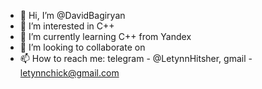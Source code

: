 - 👋 Hi, I’m @DavidBagiryan
- 👀 I’m interested in C++
- 🌱 I’m currently learning C++ from Yandex
- 💞️ I’m looking to collaborate on
- 📫 How to reach me: telegram - @LetynnHitsher, gmail - letynnchick@gmail.com

<!---
DavidBagiryan/DavidBagiryan is a ✨ special ✨ repository because its `README.md` (this file) appears on your GitHub profile.
You can click the Preview link to take a look at your changes.
--->
